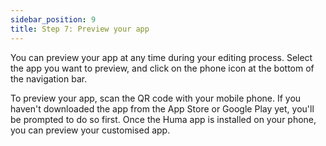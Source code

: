 ```yaml
---
sidebar_position: 9
title: Step 7: Preview your app
---
```

You can preview your app at any time during your editing process. Select the app you want to preview, and click on the phone icon at the bottom of the navigation bar. 


To preview your app, scan the QR code with your mobile phone. If you haven't downloaded the app from the App Store or Google Play yet, you'll be prompted to do so first. Once the Huma app is installed on your phone, you can preview your customised app.
